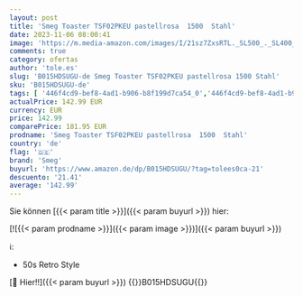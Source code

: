 ```yaml
---
layout: post
title: 'Smeg Toaster TSF02PKEU pastellrosa  1500  Stahl'
date: 2023-11-06 08:00:41
image: 'https://m.media-amazon.com/images/I/21sz7ZxsRTL._SL500_._SL400_.jpg'
comments: true
category: ofertas
author: 'tole.es'
slug: 'B015HDSUGU-de Smeg Toaster TSF02PKEU pastellrosa 1500 Stahl'
sku: 'B015HDSUGU-de'
tags: [ '446f4cd9-bef8-4ad1-b906-b8f199d7ca54_0','446f4cd9-bef8-4ad1-b906-b8f199d7ca54_1501','446f4cd9-bef8-4ad1-b906-b8f199d7ca54_4101','446f4cd9-bef8-4ad1-b906-b8f199d7ca54_901','Alles für die Studentenbude aus Küche, Haushalt & Wohnen','Arborist Merchandising Root','Custom Stores','Elektrische Küchengeräte','Frühstück: Toaster','Kleine & große Küchenhelfer','Küche & Haushalt: Produkte mit Umwelt-Label','Küche, Haushalt & Wohnen','Self Service','Special Features Stores','Toaster','ecd6b764-60e6-4ae4-8c3f-827e5598fb2e_0','ecd6b764-60e6-4ae4-8c3f-827e5598fb2e_1101','smeg','🇩🇪', ]
actualPrice: 142.99 EUR
currency: EUR
price: 142.99
comparePrice: 181.95 EUR
prodname: 'Smeg Toaster TSF02PKEU pastellrosa  1500  Stahl'
country: 'de'
flag: '🇩🇪'
brand: 'Smeg'
buyurl: 'https://www.amazon.de/dp/B015HDSUGU/?tag=tolees0ca-21'
descuento: '21.41'
average: '142.99'
---
```


Sie können [{{< param title >}}]({{< param buyurl >}}) hier:

[![{{< param prodname >}}]({{< param image >}})]({{< param buyurl >}})

ℹ️:

- 50s Retro Style

[🛒 Hier!!]({{< param buyurl >}})
{{<world>}}B015HDSUGU{{</world>}}
